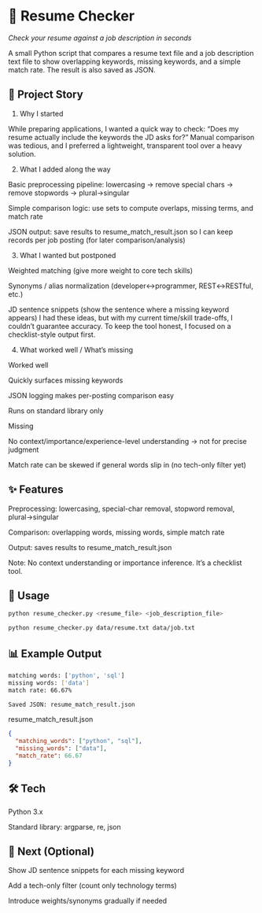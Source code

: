 # 📄 Resume Checker  
_Check your resume against a job description in seconds_

A small Python script that compares a resume text file and a job description text file to show overlapping keywords, missing keywords, and a simple match rate. The result is also saved as JSON.

## 📖 Project Story
1) Why I started

While preparing applications, I wanted a quick way to check:
“Does my resume actually include the keywords the JD asks for?”
Manual comparison was tedious, and I preferred a lightweight, transparent tool over a heavy solution.

2) What I added along the way

Basic preprocessing pipeline: lowercasing → remove special chars → remove stopwords → plural→singular

Simple comparison logic: use sets to compute overlaps, missing terms, and match rate

JSON output: save results to resume_match_result.json so I can keep records per job posting (for later comparison/analysis)

3) What I wanted but postponed

Weighted matching (give more weight to core tech skills)

Synonyms / alias normalization (developer↔programmer, REST↔RESTful, etc.)

JD sentence snippets (show the sentence where a missing keyword appears)
I had these ideas, but with my current time/skill trade-offs, I couldn’t guarantee accuracy. To keep the tool honest, I focused on a checklist-style output first.

4) What worked well / What’s missing

Worked well

Quickly surfaces missing keywords

JSON logging makes per-posting comparison easy

Runs on standard library only

Missing

No context/importance/experience-level understanding → not for precise judgment

Match rate can be skewed if general words slip in (no tech-only filter yet)

## ✨ Features

Preprocessing: lowercasing, special-char removal, stopword removal, plural→singular

Comparison: overlapping words, missing words, simple match rate

Output: saves results to resume_match_result.json

Note: No context understanding or importance inference. It’s a checklist tool.

## 🚀 Usage
```bash
python resume_checker.py <resume_file> <job_description_file>

python resume_checker.py data/resume.txt data/job.txt
```

## 📊 Example Output
```bash
matching words: ['python', 'sql']
missing words: ['data']
match rate: 66.67%

Saved JSON: resume_match_result.json
```

resume_match_result.json
```json
{
  "matching_words": ["python", "sql"],
  "missing_words": ["data"],
  "match_rate": 66.67
}
```

## 🛠 Tech

Python 3.x

Standard library: argparse, re, json

## 🔮 Next (Optional)

Show JD sentence snippets for each missing keyword

Add a tech-only filter (count only technology terms)

Introduce weights/synonyms gradually if needed











